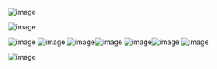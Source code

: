 ![image](https://user-images.githubusercontent.com/120734183/209140518-0367848b-8278-46bc-b4e8-4aa9685a015d.png)


![image](https://user-images.githubusercontent.com/120734183/209140179-a3b90b76-ef55-4004-a9da-fb910a1c891c.png)



![image](https://user-images.githubusercontent.com/120734183/209136939-b66d491a-a7a3-4b8a-8687-2c3c9e76ca31.png) ![image](https://user-images.githubusercontent.com/120734183/209141279-353f05f3-a235-4b54-8a21-0fbb5099ebc2.png)
![image](https://user-images.githubusercontent.com/120734183/209137309-0e469cdd-0591-47ff-a9ca-f5d140a29f9c.png)![image](https://user-images.githubusercontent.com/120734183/209141279-353f05f3-a235-4b54-8a21-0fbb5099ebc2.png)
![image](https://user-images.githubusercontent.com/120734183/209143166-27b5f3b3-1f44-438a-8e7e-029a34b8d65c.png)![image](https://user-images.githubusercontent.com/120734183/209141279-353f05f3-a235-4b54-8a21-0fbb5099ebc2.png)
![image](https://user-images.githubusercontent.com/120734183/209145157-d1f513e7-007d-40e1-bb61-9ed0974be563.png)








![image](https://user-images.githubusercontent.com/120734183/209139198-e8b77304-33f9-4837-bcda-0486897ca266.png)







